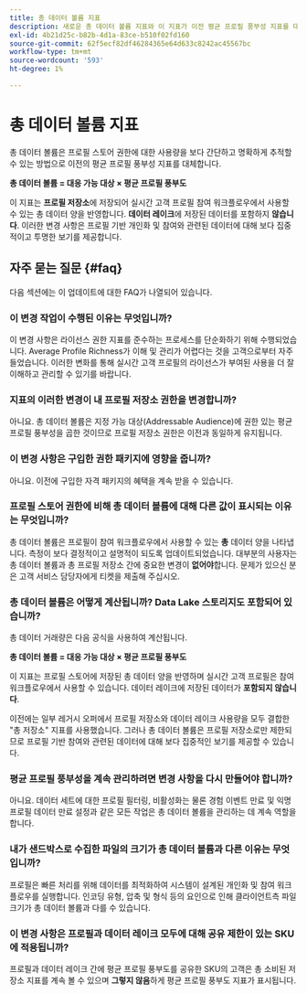 ```yaml
---
title: 총 데이터 볼륨 지표
description: 새로운 총 데이터 볼륨 지표와 이 지표가 이전 평균 프로필 풍부성 지표를 대체하는 방법에 대해 알아봅니다.
exl-id: 4b21d25c-b82b-4d1a-83ce-b510f02fd160
source-git-commit: 62f5ecf82df46284365e64d633c8242ac45567bc
workflow-type: tm+mt
source-wordcount: '593'
ht-degree: 1%

---
```


# 총 데이터 볼륨 지표

총 데이터 볼륨은 프로필 스토어 권한에 대한 사용량을 보다 간단하고 명확하게 추적할 수 있는 방법으로 이전의 평균 프로필 풍부성 지표를 대체합니다.

**총 데이터 볼륨 = 대응 가능 대상 × 평균 프로필 풍부도**

이 지표는 **프로필 저장소**&#x200B;에 저장되어 실시간 고객 프로필 참여 워크플로우에서 사용할 수 있는 총 데이터 양을 반영합니다. **데이터 레이크**&#x200B;에 저장된 데이터를 포함하지 **않습니다**. 이러한 변경 사항은 프로필 기반 개인화 및 참여와 관련된 데이터에 대해 보다 집중적이고 투명한 보기를 제공합니다.

## 자주 묻는 질문 {#faq}

다음 섹션에는 이 업데이트에 대한 FAQ가 나열되어 있습니다.

### 이 변경 작업이 수행된 이유는 무엇입니까?

이 변경 사항은 라이선스 권한 지표를 준수하는 프로세스를 단순화하기 위해 수행되었습니다. Average Profile Richness가 이해 및 관리가 어렵다는 것을 고객으로부터 자주 들었습니다. 이러한 변화를 통해 실시간 고객 프로필의 라이선스가 부여된 사용을 더 잘 이해하고 관리할 수 있기를 바랍니다.

### 지표의 이러한 변경이 내 프로필 저장소 권한을 변경합니까?

아니요. 총 데이터 볼륨은 지정 가능 대상(Addressable Audience)에 권한 있는 평균 프로필 풍부성을 곱한 것이므로 프로필 저장소 권한은 이전과 동일하게 유지됩니다.

### 이 변경 사항은 구입한 권한 패키지에 영향을 줍니까?

아니요. 이전에 구입한 자격 패키지의 혜택을 계속 받을 수 있습니다.

### 프로필 스토어 권한에 비해 총 데이터 볼륨에 대해 다른 값이 표시되는 이유는 무엇입니까?

총 데이터 볼륨은 프로필이 참여 워크플로우에서 사용할 수 있는 **총** 데이터 양을 나타냅니다. 측정이 보다 결정적이고 설명적이 되도록 업데이트되었습니다. 대부분의 사용자는 총 데이터 볼륨과 총 프로필 저장소 간에 중요한 변경이 **없어야**&#x200B;합니다. 문제가 있으신 분은 고객 서비스 담당자에게 티켓을 제출해 주십시오.

### 총 데이터 볼륨은 어떻게 계산됩니까? Data Lake 스토리지도 포함되어 있습니까?

총 데이터 거래량은 다음 공식을 사용하여 계산됩니다.

**총 데이터 볼륨 = 대응 가능 대상 × 평균 프로필 풍부도**

이 지표는 프로필 스토어에 저장된 총 데이터 양을 반영하며 실시간 고객 프로필은 참여 워크플로우에서 사용할 수 있습니다. 데이터 레이크에 저장된 데이터가 **포함되지 않습니다**.

이전에는 일부 레거시 오퍼에서 프로필 저장소와 데이터 레이크 사용량을 모두 결합한 &quot;총 저장소&quot; 지표를 사용했습니다. 그러나 총 데이터 볼륨은 프로필 저장소로만 제한되므로 프로필 기반 참여와 관련된 데이터에 대해 보다 집중적인 보기를 제공할 수 있습니다.

### 평균 프로필 풍부성을 계속 관리하려면 변경 사항을 다시 만들어야 합니까?

아니요. 데이터 세트에 대한 프로필 필터링, 비활성화는 물론 경험 이벤트 만료 및 익명 프로필 데이터 만료 설정과 같은 모든 작업은 총 데이터 볼륨을 관리하는 데 계속 역할을 합니다.

### 내가 샌드박스로 수집한 파일의 크기가 총 데이터 볼륨과 다른 이유는 무엇입니까?

프로필은 빠른 처리를 위해 데이터를 최적화하여 시스템이 설계된 개인화 및 참여 워크플로우를 실행합니다. 인코딩 유형, 압축 및 형식 등의 요인으로 인해 클라이언트측 파일 크기가 총 데이터 볼륨과 다를 수 있습니다.

### 이 변경 사항은 프로필과 데이터 레이크 모두에 대해 공유 제한이 있는 SKU에 적용됩니까?

프로필과 데이터 레이크 간에 평균 프로필 풍부도를 공유한 SKU의 고객은 총 소비된 저장소 지표를 계속 볼 수 있으며 **그렇지 않음**&#x200B;하게 평균 프로필 풍부도 지표가 표시됩니다.
